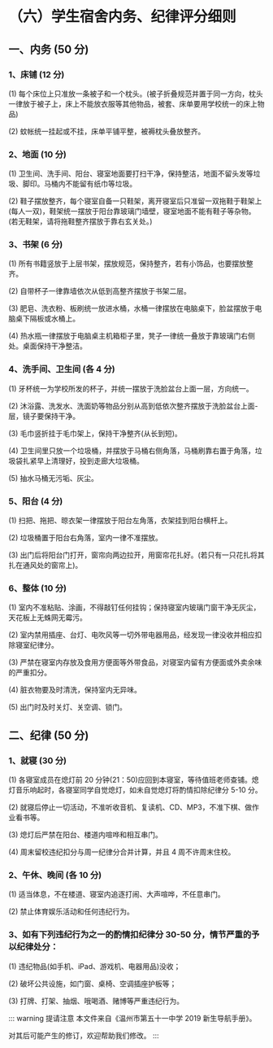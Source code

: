 # （六）学生宿舍内务、纪律评分细则

## 一、内务 (50 分)

### 1、床铺 (12 分)

(1) 每个床位上只准放一条被子和一个枕头。(被子折叠规范并置于同一方向，枕头一律放于被子上，床上不能放衣服等其他物品，被套、床单要用学校统一的床上物品)

(2) 蚊帐统一挂起或不挂，床单平铺平整，被褥枕头叠放整齐。

### 2、地面 (10 分)

(1) 卫生间、洗手间、阳台、寝室地面要打扫干净，保持整洁，地面不留头发等垃圾、脚印。马桶内不能留有纸巾等垃圾。

(2) 鞋子摆放整齐，每个寝室自备一只鞋架，离开寝室后只准留一双拖鞋于鞋架上(每人一双)，鞋架统一摆放于阳台靠玻璃门墙壁，寝室地面不能有鞋子等杂物。(若无鞋架，请将拖鞋整齐摆放于靠右玄关处。)

### 3、书架 (6 分)

(1) 所有书籍竖放于上层书架，摆放规范，保持整齐，若有小饰品，也要摆放整齐。

(2) 自带杯子一律靠墙依次从低到高整齐摆放于书架二层。

(3) 肥皂、洗衣粉、板刷统一放进水桶，水桶一律摆放在电脑桌下，脸盆摆放于电脑桌下隔板或水桶上。

(4) 热水瓶一律摆放于电脑桌主机箱柜子里，凳子一律统一叠放于靠玻璃门右侧处。桌面保持干净整洁。

### 4、洗手间、卫生间 (各 4 分)

(1) 牙杯统一为学校所发的杯子，并统一摆放于洗脸盆台上面一层，方向统一。

(2) 沐浴露、洗发水、洗面奶等物品分别从高到低依次整齐摆放于洗脸盆台上面-层，镜子要保持干净。

(3) 毛巾竖折挂于毛巾架上，保持干净整齐(从长到短)。

(4) 卫生间里只放一个垃圾桶，并摆放于马桶右侧角落，马桶刷靠右置于角落，垃圾袋扎紧早上清理好，投到走廊大垃圾桶。

(5) 抽水马桶无污垢、灰尘。

### 5、阳台 (4 分)

(1) 扫把、拖把、晾衣架一律摆放于阳台左角落，衣架挂到阳台横杆上。

(2) 垃圾桶置于阳台右角落，室内一律不准摆放。

(3) 出门后将阳台门打开，窗帘向两边拉开，用窗帘花扎好。(若只有一只花扎将其扎在通风处的窗帘上)。

### 6、整体 (10 分)

(1) 室内不准粘贴、涂画，不得敲钉任何挂钩；保持寝室内玻璃门窗干净无灰尘，天花板上无蛛网无霉污。

(2) 室内禁用插座、台灯、电吹风等一切外带电器用品，经发现一律没收并相应扣除寝室纪律分。

(3) 严禁在寝室内存放及食用方便面等外带食品，对寝室内留有方便面或外卖余味的严重扣分。

(4) 脏衣物要及时清洗，保持室内无异味。

(5) 出门时及时关灯、关空调、锁门。

## 二、纪律 (50 分)

### 1、就寝 (30 分)

(1) 各寝室成员在熄灯前 20 分钟(21：50)应回到本寝室，等待值班老师查铺。熄灯音乐响起时，各寝室同学自觉熄灯，如未自觉熄灯将酌情扣除纪律分 5-10 分。

(2) 就寝后停止一切活动，不准听收音机、复读机、CD、MP3，不准下棋、做作业看书等。

(3) 熄灯后严禁在阳台、楼道内喧哗和相互串门。

(4) 周末留校违纪扣分与周一纪律分合并计算，并且 4 周不许周末住校。

### 2、午休、晚间 (各 10 分)

(1) 适当体息，不在楼道、寝室内追逐打闹、大声喧哗，不任意串门。

(2) 禁止体育娱乐活动和任何违纪行为。

### 3、如有下列违纪行为之一的酌情扣纪律分 30-50 分，情节严重的予以纪律处分：

(1) 违纪物品(如手机、iPad、游戏机、电器用品)没收；

(2) 破坏公共设施，如门窗、桌椅、空调插座护板等；

(3) 打牌、打架、抽烟、哦喝酒、赌博等严重违纪行为。

::: warning 提请注意
本文件来自《温州市第五十一中学 2019 新生导航手册》。

对其后可能产生的修订，欢迎帮助我们修改。
:::
